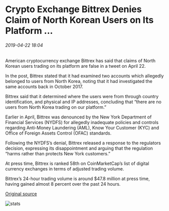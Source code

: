 # Crypto Exchange Bittrex Denies Claim of North Korean Users on Its Platform ...

###### 2019-04-22 18:04

American cryptocurrency exchange Bittrex has said that claims of North Korean users trading on its platform are false in a tweet on April 22.

In the post, Bittrex stated that it had examined two accounts which allegedly belonged to users from North Korea, noting that it had investigated the same accounts back in October 2017.

Bittrex said that it determined where the users were from through country identification, and physical and IP addresses, concluding that “there are no users from North Korea trading on our platform.”

Earlier in April, Bittrex was denounced by the New York Department of Financial Services (NYDFS) for allegedly inadequate policies and controls regarding Anti-Money Laundering (AML), Know Your Customer (KYC) and Office of Foreign Assets Control (OFAC) standards.

Following the NYDFS’s denial, Bittrex released a response to the regulators decision, expressing its disappointment and arguing that the regulation “harms rather than protects New York customers.”

At press time, Bittrex is ranked 58th on CoinMarketCap’s list of digital currency exchanges in terms of adjusted trading volume.

Bittrex’s 24-hour trading volume is around $47.8 million at press time, having gained almost 8 percent over the past 24 hours.

[Original source](https://cointelegraph.com/news/crypto-exchange-bittrex-denies-claim-of-north-korean-users-on-its-platform)

![stats](https://c.statcounter.com/11760860/0/a89fa40b/1/ "stats")